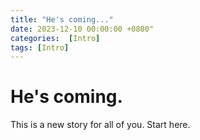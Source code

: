 ```yaml
---
title: "He's coming..."
date: 2023-12-10 00:00:00 +0800"
categories:  [Intro]
tags: [Intro]
---
```


# He's coming.

This is a new story for all of you. 
Start here.